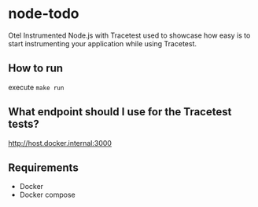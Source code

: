 # node-todo
Otel Instrumented Node.js with Tracetest used to showcase how easy is to start instrumenting your application while using Tracetest.

## How to run
execute `make run`

## What endpoint should I use for the Tracetest tests? 
http://host.docker.internal:3000

## Requirements
- Docker
- Docker compose
